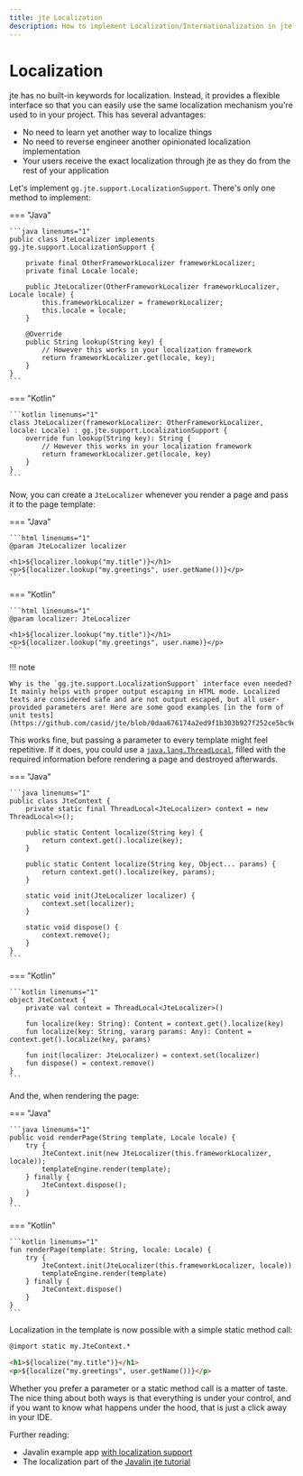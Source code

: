 ```yaml
---
title: jte Localization
description: How to implement Localization/Internationalization in jte.
---
```


# Localization

jte has no built-in keywords for localization. Instead, it provides a flexible interface so that you can easily use the same localization mechanism you're used to in your project. This has several advantages:

- No need to learn yet another way to localize things
- No need to reverse engineer another opinionated localization implementation
- Your users receive the exact localization through jte as they do from the rest of your application

Let's implement `gg.jte.support.LocalizationSupport`. There's only one method to implement:

=== "Java"

    ```java linenums="1"
    public class JteLocalizer implements gg.jte.support.LocalizationSupport {

        private final OtherFrameworkLocalizer frameworkLocalizer;
        private final Locale locale;

        public JteLocalizer(OtherFrameworkLocalizer frameworkLocalizer, Locale locale) {
            this.frameworkLocalizer = frameworkLocalizer;
            this.locale = locale;
        }

        @Override
        public String lookup(String key) {
            // However this works in your localization framework
            return frameworkLocalizer.get(locale, key);
        }
    }
    ```

=== "Kotlin"

    ```kotlin linenums="1"
    class JteLocalizer(frameworkLocalizer: OtherFrameworkLocalizer, locale: Locale) : gg.jte.support.LocalizationSupport {
        override fun lookup(String key): String {
            // However this works in your localization framework
            return frameworkLocalizer.get(locale, key)
        }
    }
    ```

Now, you can create a `JteLocalizer` whenever you render a page and pass it to the page template:

=== "Java"

    ```html linenums="1"
    @param JteLocalizer localizer

    <h1>${localizer.lookup("my.title")}</h1>
    <p>${localizer.lookup("my.greetings", user.getName())}</p>
    ```

=== "Kotlin"

    ```html linenums="1"
    @param localizer: JteLocalizer

    <h1>${localizer.lookup("my.title")}</h1>
    <p>${localizer.lookup("my.greetings", user.name)}</p>
    ```

!!! note

    Why is the `gg.jte.support.LocalizationSupport` interface even needed? It mainly helps with proper output escaping in HTML mode. Localized texts are considered safe and are not output escaped, but all user-provided parameters are! Here are some good examples [in the form of unit tests](https://github.com/casid/jte/blob/0daa676174a2ed9f1b303b927f252ce5bc9ef653/jte/src/test/java/gg/jte/TemplateEngine_HtmlOutputEscapingTest.java#L1099).

This works fine, but passing a parameter to every template might feel repetitive. If it does, you could use a [`java.lang.ThreadLocal`](https://docs.oracle.com/en/java/javase/17/docs/api/java.base/java/lang/ThreadLocal.html), filled with the required information before rendering a page and destroyed afterwards.

=== "Java"

    ```java linenums="1"
    public class JteContext {
        private static final ThreadLocal<JteLocalizer> context = new ThreadLocal<>();

        public static Content localize(String key) {
            return context.get().localize(key);
        }

        public static Content localize(String key, Object... params) {
            return context.get().localize(key, params);
        }

        static void init(JteLocalizer localizer) {
            context.set(localizer);
        }

        static void dispose() {
            context.remove();
        }
    }
    ```

=== "Kotlin"

    ```kotlin linenums="1"
    object JteContext {
        private val context = ThreadLocal<JteLocalizer>()

        fun localize(key: String): Content = context.get().localize(key)
        fun localize(key: String, vararg params: Any): Content = context.get().localize(key, params)

        fun init(localizer: JteLocalizer) = context.set(localizer)
        fun dispose() = context.remove()
    }
    ```

And the, when rendering the page:

=== "Java"

    ```java linenums="1"
    public void renderPage(String template, Locale locale) {
        try {
            JteContext.init(new JteLocalizer(this.frameworkLocalizer, locale));
            templateEngine.render(template);
        } finally {
            JteContext.dispose();
        }
    }
    ```

=== "Kotlin"

    ```kotlin linenums="1"
    fun renderPage(template: String, locale: Locale) {
        try {
            JteContext.init(JteLocalizer(this.frameworkLocalizer, locale))
            templateEngine.render(template)
        } finally {
            JteContext.dispose()
        }
    }
    ```

Localization in the template is now possible with a simple static method call:

```html linenums="1"
@import static my.JteContext.*

<h1>${localize("my.title")}</h1>
<p>${localize("my.greetings", user.getName())}</p>
```

Whether you prefer a parameter or a static method call is a matter of taste. The nice thing about both ways is that everything is under your control, and if you want to know what happens under the hood, that is just a click away in your IDE.

Further reading:

- Javalin example app [with localization support](https://github.com/casid/jte-javalin-tutorial)
- The localization part of the [Javalin jte tutorial](https://javalin.io/tutorials/jte)
